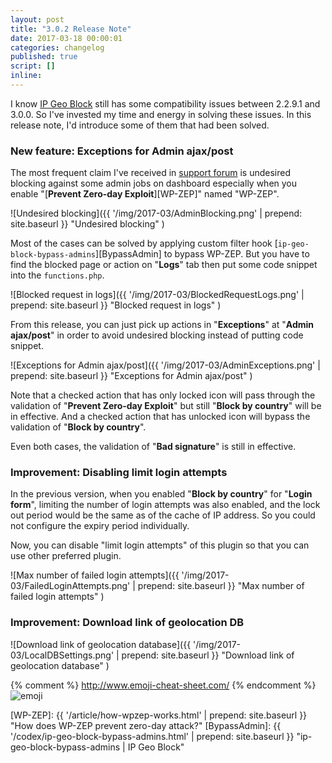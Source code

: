 ```yaml
---
layout: post
title: "3.0.2 Release Note"
date: 2017-03-18 00:00:01
categories: changelog
published: true
script: []
inline:
---
```


I know [IP Geo Block][IP-Geo-Block] still has some compatibility issues between
2.2.9.1 and 3.0.0. So I've invested my time and energy in solving these issues.
In this release note, I'd introduce some of them that had been solved.

<!--more-->

### New feature: Exceptions for Admin ajax/post ###

The most frequent claim I've received in [support forum][SupportForum] is 
undesired blocking against some admin jobs on dashboard especially when you 
enable "[**Prevent Zero-day Exploit**][WP-ZEP]" named "WP-ZEP".

![Undesired blocking]({{ '/img/2017-03/AdminBlocking.png' | prepend: site.baseurl }}
 "Undesired blocking"
)

Most of the cases can be solved by applying custom filter hook 
[`ip-geo-block-bypass-admins`][BypassAdmin] to bypass WP-ZEP. But you have to 
find the blocked page or action on "**Logs**" tab then put some code snippet 
into the `functions.php`.

![Blocked request in logs]({{ '/img/2017-03/BlockedRequestLogs.png' | prepend: site.baseurl }}
 "Blocked request in logs"
)

From this release, you can just pick up actions in "**Exceptions**" at 
"**Admin ajax/post**" in order to avoid undesired blocking instead of putting 
code snippet.

![Exceptions for Admin ajax/post]({{ '/img/2017-03/AdminExceptions.png' | prepend: site.baseurl }}
 "Exceptions for Admin ajax/post"
)

Note that a checked action that has only locked icon will pass through the 
validation of "**Prevent Zero-day Exploit**" but still "**Block by country**" 
will be in effective. And a checked action that has unlocked icon will bypass 
the validation of "**Block by country**".

Even both cases, the validation of "**Bad signature**" is still in effective.

### Improvement: Disabling limit login attempts ###

In the previous version, when you enabled "**Block by country**" for "**Login 
form**", limiting the number of login attempts was also enabled, and the lock 
out period would be the same as of the cache of IP address. So you could not 
configure the expiry period individually.

Now, you can disable "limit login attempts" of this plugin so that you can use 
other preferred plugin.

![Max number of failed login attempts]({{ '/img/2017-03/FailedLoginAttempts.png' | prepend: site.baseurl }}
 "Max number of failed login attempts"
)

### Improvement: Download link of geolocation DB ###


![Download link of geolocation database]({{ '/img/2017-03/LocalDBSettings.png' | prepend: site.baseurl }}
 "Download link of geolocation database"
)

{% comment %} http://www.emoji-cheat-sheet.com/ {% endcomment %}
<span class="emoji">
![emoji](https://assets-cdn.github.com/images/icons/emoji/unicode/1f604.png)
</span>

[IP-Geo-Block]: https://wordpress.org/plugins/ip-geo-block/ "WordPress › IP Geo Block « WordPress Plugins"
[SupportForum]: https://wordpress.org/support/plugin/ip-geo-block/ "View: Plugin Support &laquo; WordPress.org Forums"
[WP-ZEP]:       {{ '/article/how-wpzep-works.html'          | prepend: site.baseurl }} "How does WP-ZEP prevent zero-day attack?"
[BypassAdmin]:  {{ '/codex/ip-geo-block-bypass-admins.html' | prepend: site.baseurl }} "ip-geo-block-bypass-admins | IP Geo Block"
